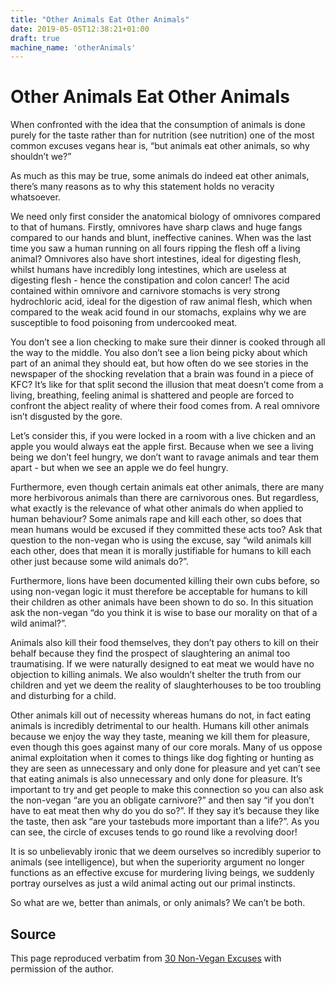 ```yaml
---
title: "Other Animals Eat Other Animals"
date: 2019-05-05T12:38:21+01:00
draft: true
machine_name: 'otherAnimals'
---
```


# Other Animals Eat Other Animals

When confronted with the idea that the consumption of animals is done purely for the taste rather than for nutrition (see nutrition) one of the most common excuses vegans hear is, “but animals eat other animals, so why shouldn’t we?”

As much as this may be true, some animals do indeed eat other animals, there’s many reasons as to why this statement holds no veracity whatsoever.

We need only first consider the anatomical biology of omnivores compared to that of humans. Firstly, omnivores have sharp claws and huge fangs compared to our hands and blunt, ineffective canines. When was the last time you saw a human running on all fours ripping the flesh off a living animal? Omnivores also have short intestines, ideal for digesting flesh, whilst humans have incredibly long intestines, which are useless at digesting flesh - hence the constipation and colon cancer! The acid contained within omnivore and carnivore stomachs is very strong hydrochloric acid, ideal for the digestion of raw animal flesh, which when compared to the weak acid found in our stomachs, explains why we are susceptible to food poisoning from undercooked meat.

You don’t see a lion checking to make sure their dinner is cooked through all the way to the middle. You also don’t see a lion being picky about which part of an animal they should eat, but how often do we see stories in the newspaper of the shocking revelation that a brain was found in a piece of KFC? It’s like for that split second the illusion that meat doesn’t come from a living, breathing, feeling animal is shattered and people are forced to confront the abject reality of where their food comes from. A real omnivore isn’t disgusted by the gore.

Let’s consider this, if you were locked in a room with a live chicken and an apple you would always eat the apple first. Because when we see a living being we don’t feel hungry, we don’t want to ravage animals and tear them apart - but when we see an apple we do feel hungry.

Furthermore, even though certain animals eat other animals, there are many more herbivorous animals than there are carnivorous ones. But regardless, what exactly is the relevance of what other animals do when applied to human behaviour? Some animals rape and kill each other, so does that mean humans would be excused if they committed these acts too? Ask that question to the non-vegan who is using the excuse, say “wild animals kill each other, does that mean it is morally justifiable for humans to kill each other just because some wild animals do?”.

Furthermore, lions have been documented killing their own cubs before, so using non-vegan logic it must therefore be acceptable for humans to kill their children as other animals have been shown to do so. In this situation ask the non-vegan “do you think it is wise to base our morality on that of a wild animal?”.

Animals also kill their food themselves, they don’t pay others to kill on their behalf because they find the prospect of slaughtering an animal too traumatising. If we were naturally designed to eat meat we would have no objection to killing animals. We also wouldn’t shelter the truth from our children and yet we deem the reality of slaughterhouses to be too troubling and disturbing for a child.

Other animals kill out of necessity whereas humans do not, in fact eating animals is incredibly detrimental to our health. Humans kill other animals because we enjoy the way they taste, meaning we kill them for pleasure, even though this goes against many of our core morals. Many of us oppose animal exploitation when it comes to things like dog fighting or hunting as they are seen as unnecessary and only done for pleasure and yet can’t see that eating animals is also unnecessary and only done for pleasure. It’s important to try and get people to make this connection so you can also ask the non-vegan “are you an obligate carnivore?” and then say “if you don’t have to eat meat then why do you do so?”. If they say it’s because they like the taste, then ask “are your tastebuds more important than a life?”. As you can see, the circle of excuses tends to go round like a revolving door!

It is so unbelievably ironic that we deem ourselves so incredibly superior to animals (see intelligence), but when the superiority argument no longer functions as an effective excuse for murdering living beings, we suddenly portray ourselves as just a wild animal acting out our primal instincts.

So what are we, better than animals, or only animals? We can’t be both.

## Source

This page reproduced verbatim from [30 Non-Vegan Excuses](https://earthlinged.org/ebook) with permission of the author.
